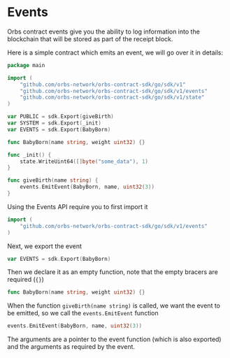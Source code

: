 # Events

Orbs contract events give you the ability to log information into the blockchain that will be stored as part of the receipt block.

Here is a simple contract which emits an event, we will go over it in details:

```go
package main

import (
	"github.com/orbs-network/orbs-contract-sdk/go/sdk/v1"
	"github.com/orbs-network/orbs-contract-sdk/go/sdk/v1/events"
	"github.com/orbs-network/orbs-contract-sdk/go/sdk/v1/state"
)

var PUBLIC = sdk.Export(giveBirth)
var SYSTEM = sdk.Export(_init)
var EVENTS = sdk.Export(BabyBorn)

func BabyBorn(name string, weight uint32) {}

func _init() {
	state.WriteUint64([]byte("some_data"), 1)
}

func giveBirth(name string) {
	events.EmitEvent(BabyBorn, name, uint32(3))
}
```

Using the Events API require you to first import it

```go
import (
	"github.com/orbs-network/orbs-contract-sdk/go/sdk/v1/events"
)
```

Next, we export the event

```go
var EVENTS = sdk.Export(BabyBorn)
```

Then we declare it as an empty function, note that the empty bracers are required \(`{}`\)

```go
func BabyBorn(name string, weight uint32) {}
```

When the function `giveBirth(name string)` is called, we want the event to be emitted, so we call the `events.EmitEvent` function

```go
events.EmitEvent(BabyBorn, name, uint32(3))
```

The arguments are a pointer to the event function \(which is also exported\) and the arguments as required by the event.



